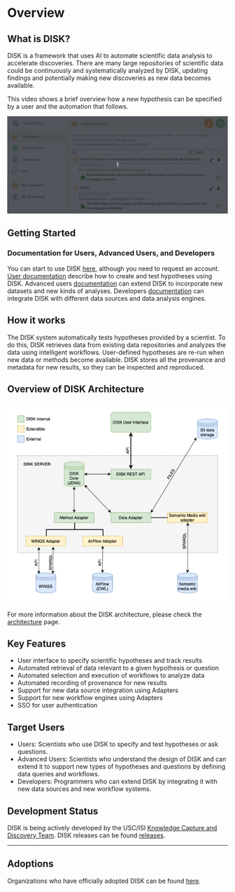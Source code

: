 # Overview

## What is DISK?

DISK is a framework that uses AI to automate scientific data analysis to accelerate discoveries. There are many large repositories of
scientific data could be continuously and systematically analyzed by DISK, updating findings and potentially making new
discoveries as new data becomes available.

This video shows a brief overview how a new hypothesis can be specified by a user and the automation that follows.

![DISK](figures/user-guide/web.gif "DISK")


## Getting Started


### Documentation for Users, Advanced Users, and Developers

You can start to use DISK [here](https://disk.isi.edu), although you need to request an account.
[User documentation](user-guide/) describe how to create and test hypotheses using DISK.
Advanced users [documentation](advanced-user/) can extend DISK to incorporate new datasets and new kinds of analyses. Developers [documentation](developer-guide/) 
can integrate DISK with different data sources and data analysis engines.


## How it works

The DISK system automatically tests hypotheses provided by a scientist.
To do this, DISK retrieves data from existing data repositories and analyzes the data using intelligent workflows.
User-defined hypotheses are re-run when new data or methods become available. 
DISK stores all the provenance and metadata for new results, so they can be inspected and reproduced.

## Overview of DISK Architecture

![Disk API interactions](figures/DISK-adapters.png "DISK API interactions")

For more information about the DISK architecture, please check the [architecture](developer-guide/architecture/) page.

## Key Features

- User interface to specify scientific hypotheses and track results
- Automated retrieval of data relevant to a given hypothesis or question
- Automated selection and execution of workflows to analyze data
- Automated recording of provenance for new results
- Support for new data source integration using Adapters
- Support for new workflow engines using Adapters
- SSO for user authentication

## Target Users

- Users: Scientists who use DISK to specify and test hypotheses or ask questions.
- Advanced Users: Scientists who understand the design of DISK and can extend it to support new types of hypotheses and questions by defining data queries and workflows.
- Developers: Programmers who can extend DISK by integrating it with new data sources and new workflow systems.

## Development Status

DISK is being actively developed by the USC/ISI [Knowledge Capture and Discovery Team](https://knowledgecaptureanddiscovery.github.io/).
DISK releases can be found [releases](https://github.com/KnowledgeCaptureAndDiscovery/DISK-WEB/releases).

---



## Adoptions

Organizations who have officially adopted DISK can be found [here](adoptions).
